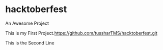 # hacktoberfest
An Awesome Project

This is my First Project.https://github.com/tussharTMS/hacktoberfest.git

This is the Second Line
